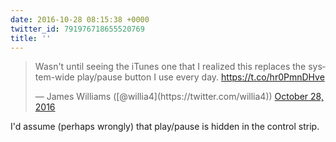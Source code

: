 ```yaml
---
date: 2016-10-28 08:15:38 +0000
twitter_id: 791976718655520769
title: ''
---
```


<blockquote class="twitter-tweet"><p lang="en" dir="ltr">Wasn&#39;t until seeing the iTunes one that I realized this replaces the system-wide play/pause button I use every day. <a href="https://t.co/hr0PmnDHve">https://t.co/hr0PmnDHve</a></p>&mdash; James Williams ([@willia4](https://twitter.com/willia4)) <a href="https://twitter.com/willia4/status/791975511027310593?ref_src=twsrc%5Etfw">October 28, 2016</a></blockquote>
<script async src="https://platform.twitter.com/widgets.js" charset="utf-8"></script>

I'd assume (perhaps wrongly) that play/pause is hidden in the control strip.
